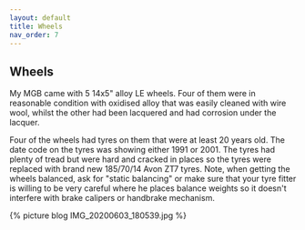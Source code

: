 ```yaml
---
layout: default
title: Wheels
nav_order: 7
---
```

## Wheels
My MGB came with 5 14x5" alloy LE wheels. Four of them were in reasonable condition with oxidised alloy that was easily cleaned with wire wool, whilst the other had been lacquered and had corrosion under the lacquer.

Four of the wheels had tyres on them that were at least 20 years old. The date code on the tyres was showing either 1991 or 2001. The tyres had plenty of tread but were hard and cracked in places so the tyres were replaced with brand new 185/70/14 Avon ZT7 tyres. Note, when getting the wheels balanced, ask for "static balancing" or make sure that your tyre fitter is willing to be very careful where he places balance weights so it doesn't interfere with brake calipers or handbrake mechanism.

{% picture blog IMG_20200603_180539.jpg %}
